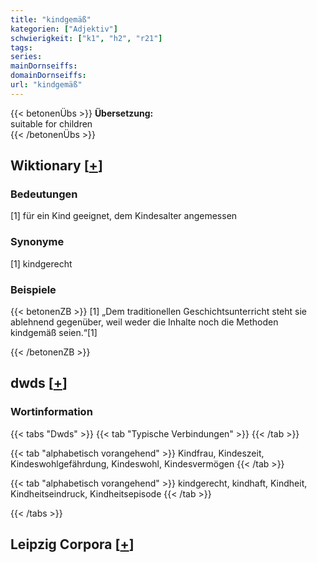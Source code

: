 ```yaml
---
title: "kindgemäß"
kategorien: ["Adjektiv"]
schwierigkeit: ["k1", "h2", "r21"]
tags:
series:
mainDornseiffs:
domainDornseiffs:
url: "kindgemäß"
---
```


{{< betonenÜbs >}}
**Übersetzung:**  
suitable for children  
{{< /betonenÜbs >}}

## Wiktionary [[+](https://de.wiktionary.org/wiki/kindgemäß)]

### Bedeutungen
[1] für ein Kind geeignet, dem Kindesalter angemessen  

### Synonyme
[1] kindgerecht  

### Beispiele
{{< betonenZB >}}
[1] „Dem traditionellen Geschichtsunterricht steht sie ablehnend gegenüber, weil weder die Inhalte noch die Methoden kindgemäß seien.“[1]  

{{< /betonenZB >}}


## dwds [[+](https://www.dwds.de/wb/kindgemäß)]

### Wortinformation
{{< tabs "Dwds" >}}
{{< tab "Typische Verbindungen" >}}
{{< /tab >}}

{{< tab "alphabetisch vorangehend" >}}
Kindfrau, Kindeszeit, Kindeswohlgefährdung, Kindeswohl, Kindesvermögen
{{< /tab >}}

{{< tab "alphabetisch vorangehend" >}}
kindgerecht, kindhaft, Kindheit, Kindheitseindruck, Kindheitsepisode
{{< /tab >}}

{{< /tabs >}}

## Leipzig Corpora [[+](https://corpora.uni-leipzig.de/en/res?word=kindgemäß&corpusId=deu_newscrawl-public_2018)]

